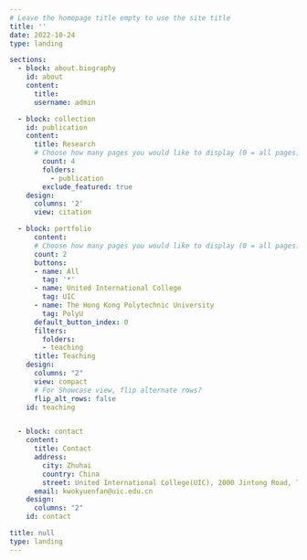 ```yaml
---
# Leave the homepage title empty to use the site title
title: ''
date: 2022-10-24
type: landing

sections:
  - block: about.biography
    id: about
    content:
      title: 
      username: admin

  - block: collection
    id: publication
    content:
      title: Research
      # Choose how many pages you would like to display (0 = all pages)
        count: 4
        folders:
          - publication
        exclude_featured: true
    design:
      columns: '2'
      view: citation

  - block: portfolio
      content:
      # Choose how many pages you would like to display (0 = all pages)
      count: 2
      buttons:
      - name: All
        tag: '*'
      - name: United International College
        tag: UIC
      - name: The Hong Kong Polytechnic University
        tag: PolyU
      default_button_index: 0
      filters:
        folders:
        - teaching
      title: Teaching
    design:
      columns: "2"
      view: compact
      # For Showcase view, flip alternate rows?
      flip_alt_rows: false
    id: teaching


  - block: contact
    content:
      title: Contact
      address:
        city: Zhuhai
        country: China
        street: United International College(UIC), 2000 Jintong Road, Tangjiawan, Zhuhai, Guangdong Province, China
      email: kwokyuenfan@uic.edu.cn
    design:
      columns: "2"
    id: contact

title: null
type: landing
---
```


